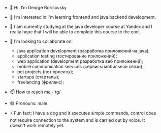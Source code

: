 - 👋 Hi, I’m George Borisovsky
- 👀 I’m interested in i'm learning  frontend and java backend development.
- 🌱 I am currently studying at the java developer course at Yandex and I really hope that I will be able to complete this course to the end.
- 💞️ I’m looking to collaborate on:
  * java application development (разработка приложений на java);
  * application testing (тестирование приложений);
  * web application (development разработка веб приложений);
  * mobile communication services (сервисы мобильной связи);
  * pet projects (пет проекты);
  * startups (стартапы);
  * freelancing (фриланс);

- 📫 How to reach me - tg/
- 😄 Pronouns: male
- ⚡ Fun fact: I have a dog and it executes simple commands, control does not require connection to the system and is carried out by voice. It doesn't work remotely yet.

<!---
GeorgeBorisovsky/GeorgeBorisovsky is a ✨ special ✨ repository because its `README.md` (this file) appears on your GitHub profile.
You can click the Preview link to take a look at your changes.
--->

